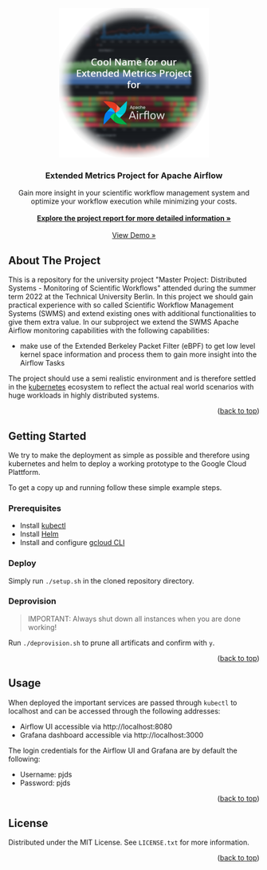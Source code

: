 <div id="top"></div>
<!--
*** Thanks for checking out the Best-README-Template. If you have a suggestion
*** that would make this better, please fork the repo and create a pull request
*** or simply open an issue with the tag "enhancement".
*** Don't forget to give the project a star!
*** Thanks again! Now go create something AMAZING! :D
-->

<br />
<div align="center">
  <a href="https://github.com/maseiler/swms-monitoring">
    <img src="images/logo.png" alt="Logo" width="300" height="300">
  </a>

  <h3 align="center">Extended Metrics Project for Apache Airflow</h3>

  <p align="center">
    Gain more insight in your scientific workflow management system and optimize your workflow execution while minimizing your costs.
    <br />
    <br />
    <a href="https://github.com/maseiler/swms-monitoring/report/final.pdf"><strong>Explore the project report for more detailed information »</strong></a>
    <br />
    <br />
    <a href="https://youtu.be/KWP9V8J-R5Y">View Demo »</a>
    
  </p>
</div>

<!-- ABOUT THE PROJECT -->
## About The Project

This is a repository for the university project "Master Project: Distributed Systems - Monitoring of Scientific Workflows" attended during the summer term 2022 at the Technical University Berlin. In this project we should gain practical experience with so called Scientific Workflow Management Systems (SWMS) and extend existing ones with additional functionalities to give them extra value. In our subproject we extend the SWMS Apache Airflow monitoring capabilities with the following capabilities:

* make use of the Extended Berkeley Packet Filter (eBPF) to get low level kernel space information and process them to gain more insight into the Airflow Tasks

The project should use a semi realistic environment and is therefore settled in the [kubernetes](https://kubernetes.io/de/) ecosystem to reflect the actual real world scenarios with huge workloads in highly distributed systems.  

<p align="right">(<a href="#top">back to top</a>)</p>



<!-- GETTING STARTED -->
## Getting Started

We try to make the deployment as simple as possible and therefore using kubernetes and helm to deploy a working prototype to the Google Cloud Plattform.

To get a copy up and running follow these simple example steps.

### Prerequisites
- Install [kubectl](https://kubernetes.io/docs/tasks/tools/install-kubectl-linux/)
- Install [Helm](https://helm.sh/docs/intro/install/)
- Install and configure [gcloud CLI](https://cloud.google.com/sdk/gcloud/)

### Deploy

Simply run `./setup.sh` in the cloned repository directory.


### Deprovision
> IMPORTANT: Always shut down all instances when you are done working!
> 
Run `./deprovision.sh` to prune all artificats and confirm with `y`.


<p align="right">(<a href="#top">back to top</a>)</p>






<!-- USAGE EXAMPLES -->
## Usage

When deployed the important services are passed through ```kubectl``` to localhost and can be accessed through the following addresses:

- Airflow UI accessible via http://localhost:8080
- Grafana dashboard accessible via http://localhost:3000

The login credentials for the Airflow UI and Grafana are by default the following:

- Username: pjds
- Password: pjds

<p align="right">(<a href="#top">back to top</a>)</p>


<!-- LICENSE -->
## License

Distributed under the MIT License. See `LICENSE.txt` for more information.

<p align="right">(<a href="#top">back to top</a>)</p>


